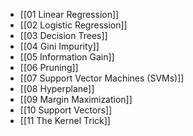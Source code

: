 - [[01 Linear Regression]]
- [[02 Logistic Regression]]
- [[03 Decision Trees]]
- [[04 Gini Impurity]]
- [[05 Information Gain]]
- [[06 Pruning]]
- [[07 Support Vector Machines (SVMs)]]
- [[08 Hyperplane]]
- [[09 Margin Maximization]]
- [[10 Support Vectors]]
- [[11 The Kernel Trick]]